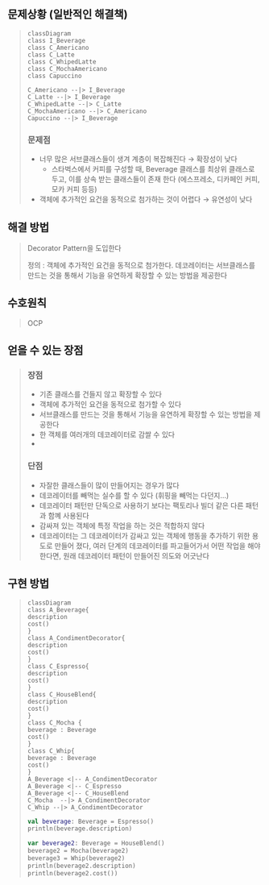 ## 문제상황 (일반적인 해결책)

<blockquote>

```mermaid
classDiagram
class I_Beverage
class C_Americano
class C_Latte
class C_WhipedLatte
class C_MochaAmericano
class Capuccino

C_Americano --|> I_Beverage 
C_Latte --|> I_Beverage 
C_WhipedLatte --|> C_Latte 
C_MochaAmericano --|> C_Americano 
Capuccino --|> I_Beverage 
```

### 문제점

* 너무 많은 서브클래스들이 생겨 계층이 복잡해진다 &rarr; 확장성이 낮다
    * 스타벅스에서 커피를 구성할 때, Beverage 클래스를 최상위 클래스로 두고, 이를 상속 받는 클래스들이 존재 한다
      (에스프레소, 디카페인 커피, 모카 커피 등등)
* 객체에 추가적인 요건을 동적으로 첨가하는 것이 어렵다 &rarr; 유연성이 낮다

</blockquote>

## 해결 방법

<blockquote>
Decorator Pattern을 도입한다

정의 : 객체에 추가적인 요건을 동적으로 첨가한다. 데코레이터는 서브클래스를 만드는 것을 통해서 기능을 유연하게 확장할 수 있는 방법을 제공한다
</blockquote>

## 수호원칙

<blockquote>
OCP

</blockquote>

## 얻을 수 있는 장점

<blockquote>

### 장점

* 기존 클래스를 건들지 않고 확장할 수 있다
* 객체에 추가적인 요건을 동적으로 첨가할 수 있다
* 서브클래스를 만드는 것을 통해서 기능을 유연하게 확장할 수 있는 방법을 제공한다
* 한 객체를 여러개의 데코레이터로 감쌀 수 있다
*

### 단점

* 자잘한 클래스들이 많이 만들어지는 경우가 많다
* 데코레이터를 빼먹는 실수를 할 수 있다 (휘핑을 빼먹는 다던지...)
* 데코레이터 패턴만 단독으로 사용하기 보다는 팩토리나 빌더 같은 다른 패턴과 함꼐 사용된다
* 감싸져 있는 객체에 특정 작업을 하는 것은 적합하지 않다
* 데코레이터는 그 데코레이터가 감싸고 있는 객체에 행동을 추가하기 위한 용도로 만들어 졌다, 여러 단계의 데코레이터를
  파고들어가서 어떤 작업을 해야 한다면, 원래 데코레이터 패턴이 만들어진 의도와 어긋난다

</blockquote>

## 구현 방법

<blockquote>

```mermaid
classDiagram
class A_Beverage{
description
cost()
}
class A_CondimentDecorator{
description
cost()
}
class C_Espresso{
description
cost()
}
class C_HouseBlend{
description
cost()
}
class C_Mocha {
beverage : Beverage
cost()
}
class C_Whip{
beverage : Beverage
cost()
}
A_Beverage <|-- A_CondimentDecorator
A_Beverage <|-- C_Espresso 
A_Beverage <|-- C_HouseBlend
C_Mocha  --|> A_CondimentDecorator
C_Whip --|> A_CondimentDecorator
```

```kotlin
val beverage: Beverage = Espresso()
println(beverage.description)

var beverage2: Beverage = HouseBlend()
beverage2 = Mocha(beverage2)
beverage3 = Whip(beverage2)
println(beverage2.description)
println(beverage2.cost())
```

</blockquote>
